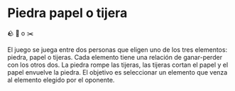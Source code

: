 # Piedra papel o tijera

🪨 📃 o ✂️

El juego se juega entre dos personas que eligen uno de los tres elementos: piedra, papel o tijeras. Cada elemento tiene una relación de ganar-perder con los otros dos. La piedra rompe las tijeras, las tijeras cortan el papel y el papel envuelve la piedra. El objetivo es seleccionar un elemento que venza al elemento elegido por el oponente.